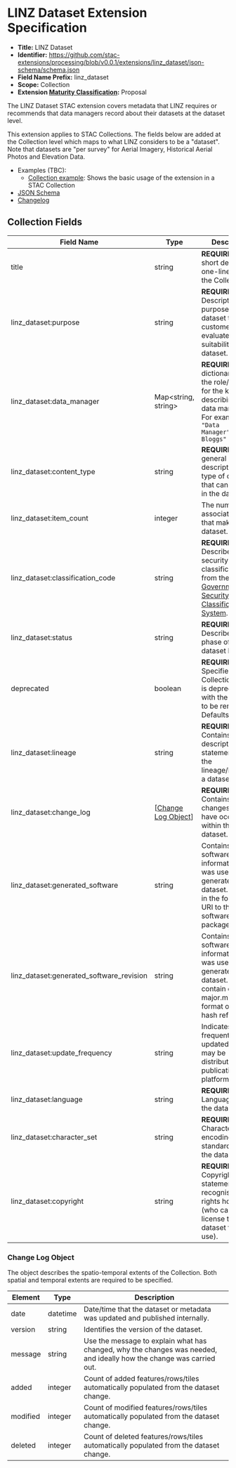 # LINZ Dataset Extension Specification

- **Title:** LINZ Dataset
- **Identifier:** <https://github.com/stac-extensions/processing/blob/v0.0.1/extensions/linz_dataset/json-schema/schema.json>
- **Field Name Prefix:** linz_dataset
- **Scope:** Collection
- **Extension [Maturity Classification](https://github.com/radiantearth/stac-spec/tree/master/extensions/README.md#extension-maturity):** Proposal

The LINZ Dataset STAC extension covers metadata that LINZ requires or recommends that data managers record about their datasets at the dataset level.

This extension applies to STAC Collections. The fields below are added at the Collection level which maps to what LINZ considers to be a "dataset". Note that datasets are "per survey" for Aerial Imagery, Historical Aerial Photos and Elevation Data.

- Examples (TBC):
  - [Collection example](examples/collection.json): Shows the basic usage of the extension in a STAC Collection
- [JSON Schema](json-schema/schema.json)
- [Changelog](./CHANGELOG.md)

## Collection Fields

| Field Name                               | Type                                       | Description |
| ---------------------------------------- | ------------------------------------------ | ----------- |
| title                                    | string                                     | **REQUIRED.** A short descriptive one-line title for the Collection. |
| linz_dataset:purpose                     | string                                     | **REQUIRED.** Description of the purpose of the dataset to help a customer evaluate the suitability of a dataset. |
| linz_dataset:data_manager                | Map<string, string>                        | **REQUIRED.** A dictionary with the role/person for the key/value describing the data manager. For example, `"Data Manager":"Joe Bloggs"` |
| linz_dataset:content_type                | string                                     | **REQUIRED.** A general description of the type of content that can be found in the dataset. |
| linz_dataset:item_count                  | integer                                    | The number of associated items that make up a dataset. |
| linz_dataset:classification_code         | string                                     | **REQUIRED.** Describes the security classification from the [NZ Government Security Classification System](https://www.digital.govt.nz/standards-and-guidance/governance/managing-online-channels/security-and-privacy-for-websites/foundations/classify-information/). |
| linz_dataset:status                      | string                                     | **REQUIRED.** Describes the phase of the dataset lifecycle. |
| deprecated                               | boolean                                    | **REQUIRED.** Specifies that the Collection or Item is deprecated with the potential to be removed. Defaults to false. |
| linz_dataset:lineage                     | string                                     | **REQUIRED.** Contains a descriptive statement about the lineage/history of a dataset. |
| linz_dataset:change_log                  | \[[Change Log Object](#change-log-object)] | **REQUIRED.** Contains a log of changes that have occurred within the dataset. |
| linz_dataset:generated_software          | string                                     | Contains the software information that was used to generate the dataset. Must be in the form of a URI to the software package. |
| linz_dataset:generated_software_revision | string                                     | Contains the software version information that was used to generate the dataset. Could contain either major.minor.patch format or a git hash ref. |
| linz_dataset:update_frequency            | string                                     | Indicates how frequently an updated dataset may be distributed to the publication platform. |
| linz_dataset:language                    | string                                     | **REQUIRED.** Language used in the dataset. |
| linz_dataset:character_set               | string                                     | **REQUIRED.** Character encoding standard used for the dataset. |
| linz_dataset:copyright                   | string                                     | **REQUIRED.** Copyright statement, recognising the rights holder (who can then license the dataset for re-use). |

### Change Log Object

The object describes the spatio-temporal extents of the Collection. Both spatial and temporal extents are required to be specified.

| Element  | Type     | Description                                                                                                          |
| -------- | -------- | -------------------------------------------------------------------------------------------------------------------- |
| date     | datetime | Date/time that the dataset or metadata was updated and published internally.                                         |
| version  | string   | Identifies the version of the dataset.                                                                               |
| message  | string   | Use the message to explain what has changed, why the changes was needed, and ideally how the change was carried out. |
| added    | integer  | Count of added features/rows/tiles automatically populated from the dataset change.                                  |
| modified | integer  | Count of modified features/rows/tiles automatically populated from the dataset change.                               |
| deleted  | integer  | Count of deleted features/rows/tiles automatically populated from the dataset change.                                |
